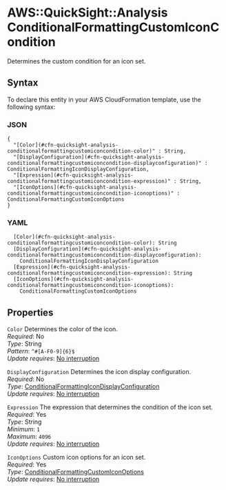 # AWS::QuickSight::Analysis ConditionalFormattingCustomIconCondition<a name="aws-properties-quicksight-analysis-conditionalformattingcustomiconcondition"></a>

Determines the custom condition for an icon set\.

## Syntax<a name="aws-properties-quicksight-analysis-conditionalformattingcustomiconcondition-syntax"></a>

To declare this entity in your AWS CloudFormation template, use the following syntax:

### JSON<a name="aws-properties-quicksight-analysis-conditionalformattingcustomiconcondition-syntax.json"></a>

```
{
  "[Color](#cfn-quicksight-analysis-conditionalformattingcustomiconcondition-color)" : String,
  "[DisplayConfiguration](#cfn-quicksight-analysis-conditionalformattingcustomiconcondition-displayconfiguration)" : ConditionalFormattingIconDisplayConfiguration,
  "[Expression](#cfn-quicksight-analysis-conditionalformattingcustomiconcondition-expression)" : String,
  "[IconOptions](#cfn-quicksight-analysis-conditionalformattingcustomiconcondition-iconoptions)" : ConditionalFormattingCustomIconOptions
}
```

### YAML<a name="aws-properties-quicksight-analysis-conditionalformattingcustomiconcondition-syntax.yaml"></a>

```
  [Color](#cfn-quicksight-analysis-conditionalformattingcustomiconcondition-color): String
  [DisplayConfiguration](#cfn-quicksight-analysis-conditionalformattingcustomiconcondition-displayconfiguration):
    ConditionalFormattingIconDisplayConfiguration
  [Expression](#cfn-quicksight-analysis-conditionalformattingcustomiconcondition-expression): String
  [IconOptions](#cfn-quicksight-analysis-conditionalformattingcustomiconcondition-iconoptions):
    ConditionalFormattingCustomIconOptions
```

## Properties<a name="aws-properties-quicksight-analysis-conditionalformattingcustomiconcondition-properties"></a>

`Color` <a name="cfn-quicksight-analysis-conditionalformattingcustomiconcondition-color"></a>
Determines the color of the icon\.  
_Required_: No  
_Type_: String  
_Pattern_: `^#[A-F0-9]{6}$`  
_Update requires_: [No interruption](https://docs.aws.amazon.com/AWSCloudFormation/latest/UserGuide/using-cfn-updating-stacks-update-behaviors.html#update-no-interrupt)

`DisplayConfiguration` <a name="cfn-quicksight-analysis-conditionalformattingcustomiconcondition-displayconfiguration"></a>
Determines the icon display configuration\.  
_Required_: No  
_Type_: [ConditionalFormattingIconDisplayConfiguration](aws-properties-quicksight-analysis-conditionalformattingicondisplayconfiguration.md)  
_Update requires_: [No interruption](https://docs.aws.amazon.com/AWSCloudFormation/latest/UserGuide/using-cfn-updating-stacks-update-behaviors.html#update-no-interrupt)

`Expression` <a name="cfn-quicksight-analysis-conditionalformattingcustomiconcondition-expression"></a>
The expression that determines the condition of the icon set\.  
_Required_: Yes  
_Type_: String  
_Minimum_: `1`  
_Maximum_: `4096`  
_Update requires_: [No interruption](https://docs.aws.amazon.com/AWSCloudFormation/latest/UserGuide/using-cfn-updating-stacks-update-behaviors.html#update-no-interrupt)

`IconOptions` <a name="cfn-quicksight-analysis-conditionalformattingcustomiconcondition-iconoptions"></a>
Custom icon options for an icon set\.  
_Required_: Yes  
_Type_: [ConditionalFormattingCustomIconOptions](aws-properties-quicksight-analysis-conditionalformattingcustomiconoptions.md)  
_Update requires_: [No interruption](https://docs.aws.amazon.com/AWSCloudFormation/latest/UserGuide/using-cfn-updating-stacks-update-behaviors.html#update-no-interrupt)
